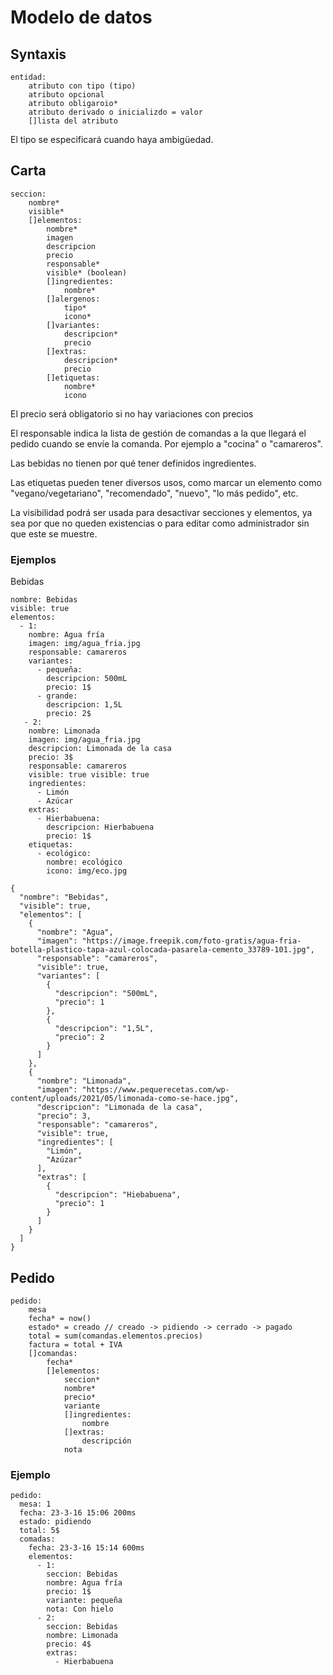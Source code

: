 # Modelo de datos

## Syntaxis

```
entidad:
    atributo con tipo (tipo)
    atributo opcional
    atributo obligaroio*
    atributo derivado o inicializdo = valor
    []lista del atributo
```

El tipo se especificará cuando haya ambigüedad. 

## Carta

```
seccion:
    nombre*
    visible*
    []elementos:
        nombre*
        imagen
        descripcion
        precio
        responsable*
        visible* (boolean)
        []ingredientes:
            nombre*
        []alergenos:
            tipo*
            icono*
        []variantes:
            descripcion*
            precio
        []extras:
            descripcion*
            precio
        []etiquetas:
            nombre*
            icono
```

El precio será obligatorio si no hay variaciones con precios

El responsable indica la lista de gestión de comandas a la que llegará el pedido cuando se envíe la comanda. Por ejemplo a "cocina" o "camareros".

Las bebidas no tienen por qué tener definidos ingredientes.

Las etiquetas pueden tener diversos usos, como marcar un elemento como "vegano/vegetariano", "recomendado", "nuevo", "lo más pedido", etc.

La visibilidad podrá ser usada para desactivar secciones y elementos, ya sea por que no queden existencias o para editar como administrador sin que este se muestre.   

### Ejemplos

Bebidas 

``` 
nombre: Bebidas
visible: true
elementos:
  - 1: 
    nombre: Agua fría
    imagen: img/agua_fria.jpg
    responsable: camareros 
    variantes: 
      - pequeña:
        descripcion: 500mL
        precio: 1$
      - grande:
        descripcion: 1,5L
        precio: 2$
   - 2: 
    nombre: Limonada 
    imagen: img/agua_fria.jpg
    descripcion: Limonada de la casa
    precio: 3$
    responsable: camareros 
    visible: true visible: true
    ingredientes:
      - Limón
      - Azúcar
    extras:
      - Hierbabuena:
        descripcion: Hierbabuena
        precio: 1$
    etiquetas:
      - ecológico:
        nombre: ecológico 
        icono: img/eco.jpg
```

```
{
  "nombre": "Bebidas",
  "visible": true,
  "elementos": [
    {
      "nombre": "Agua",
      "imagen": "https://image.freepik.com/foto-gratis/agua-fria-botella-plastico-tapa-azul-colocada-pasarela-cemento_33789-101.jpg",
      "responsable": "camareros",
      "visible": true,
      "variantes": [
        {
          "descripcion": "500mL",
          "precio": 1
        },
        {
          "descripcion": "1,5L",
          "precio": 2
        }
      ]
    },
    {
      "nombre": "Limonada",
      "imagen": "https://www.pequerecetas.com/wp-content/uploads/2021/05/limonada-como-se-hace.jpg",
      "descripcion": "Limonada de la casa",
      "precio": 3,
      "responsable": "camareros",
      "visible": true,
      "ingredientes": [
        "Limón",
        "Azúzar"
      ],
      "extras": [
        {
          "descripcion": "Hiebabuena",
          "precio": 1
        }
      ]
    }
  ]
}
```

## Pedido

```
pedido:
    mesa
    fecha* = now()
    estado* = creado // creado -> pidiendo -> cerrado -> pagado
    total = sum(comandas.elementos.precios)
    factura = total + IVA 
    []comandas:
        fecha*
        []elementos:
            seccion*
            nombre*
            precio*
            variante
            []ingredientes:
                nombre
            []extras:
                descripción
            nota
```

### Ejemplo

```
pedido:
  mesa: 1
  fecha: 23-3-16 15:06 200ms 
  estado: pidiendo 
  total: 5$  
  comadas:
    fecha: 23-3-16 15:14 600ms 
    elementos:
      - 1:
        seccion: Bebidas
        nombre: Agua fría 
        precio: 1$
        variante: pequeña 
        nota: Con hielo 
      - 2: 
        seccion: Bebidas
        nombre: Limonada  
        precio: 4$
        extras:
          - Hierbabuena
```






